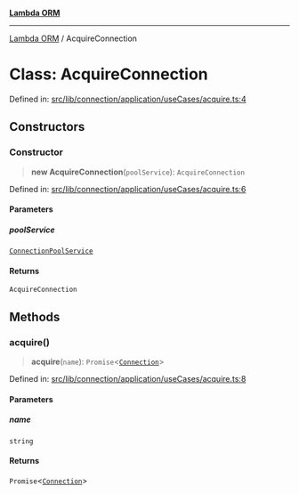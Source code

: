 [**Lambda ORM**](../README.md)

***

[Lambda ORM](../README.md) / AcquireConnection

# Class: AcquireConnection

Defined in: [src/lib/connection/application/useCases/acquire.ts:4](https://github.com/lambda-orm/lambdaorm/blob/3651733ea30a9b22e5794fe9b49a401b0588ef00/src/lib/connection/application/useCases/acquire.ts#L4)

## Constructors

### Constructor

> **new AcquireConnection**(`poolService`): `AcquireConnection`

Defined in: [src/lib/connection/application/useCases/acquire.ts:6](https://github.com/lambda-orm/lambdaorm/blob/3651733ea30a9b22e5794fe9b49a401b0588ef00/src/lib/connection/application/useCases/acquire.ts#L6)

#### Parameters

##### poolService

[`ConnectionPoolService`](ConnectionPoolService.md)

#### Returns

`AcquireConnection`

## Methods

### acquire()

> **acquire**(`name`): `Promise`\<[`Connection`](../interfaces/Connection.md)\>

Defined in: [src/lib/connection/application/useCases/acquire.ts:8](https://github.com/lambda-orm/lambdaorm/blob/3651733ea30a9b22e5794fe9b49a401b0588ef00/src/lib/connection/application/useCases/acquire.ts#L8)

#### Parameters

##### name

`string`

#### Returns

`Promise`\<[`Connection`](../interfaces/Connection.md)\>

